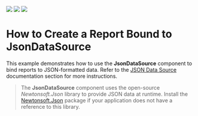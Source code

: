 <!-- default badges list -->
![](https://img.shields.io/endpoint?url=https://codecentral.devexpress.com/api/v1/VersionRange/180371599/2019.1)
[![](https://img.shields.io/badge/Open_in_DevExpress_Support_Center-FF7200?style=flat-square&logo=DevExpress&logoColor=white)](https://supportcenter.devexpress.com/ticket/details/T830429)
[![](https://img.shields.io/badge/📖_How_to_use_DevExpress_Examples-e9f6fc?style=flat-square)](https://docs.devexpress.com/GeneralInformation/403183)
<!-- default badges end -->
# How to Create a Report Bound to JsonDataSource

This example demonstrates how to use the **JsonDataSource** component to bind reports to JSON-formatted data. Refer to the [JSON Data Source](https://docs.devexpress.com/XtraReports/400377) documentation section for more instructions.

> The **JsonDataSource** component uses the open-source *Newtonsoft.Json* library to provide JSON data at runtime. Install the [Newtonsoft.Json](https://www.nuget.org/packages/Newtonsoft.Json) package if your application does not have a reference to this library.
